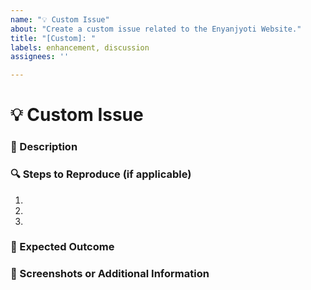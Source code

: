 ```yaml
---
name: "💡 Custom Issue"
about: "Create a custom issue related to the Enyanjyoti Website."
title: "[Custom]: "
labels: enhancement, discussion
assignees: ''

---
```


# 💡 Custom Issue

### 📝 Description
<!-- Provide a detailed explanation of your issue or request. -->

### 🔍 Steps to Reproduce (if applicable)
1. 
2. 
3. 

### 🎯 Expected Outcome
<!-- Describe what you expect to happen. -->

### 📸 Screenshots or Additional Information
<!-- Add screenshots, logs, or any additional information if applicable. -->

